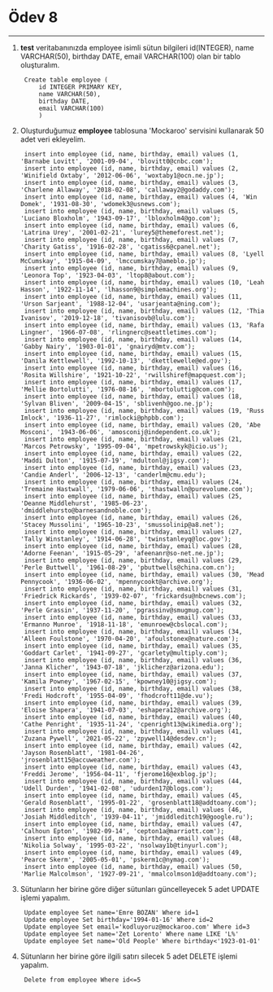 # Ödev 8
---

1. **test** veritabanınızda employee isimli sütun bilgileri id(INTEGER), name VARCHAR(50), birthday DATE, email VARCHAR(100) olan bir tablo oluşturalım.

        Create table employee (
	        id INTEGER PRIMARY KEY,
	        name VARCHAR(50),
	        birthday DATE,
	        email VARCHAR(100)
            )

2. Oluşturduğumuz **employee** tablosuna 'Mockaroo' servisini kullanarak 50 adet veri ekleyelim.

        insert into employee (id, name, birthday, email) values (1, 'Barnabe Lovitt', '2001-09-04', 'blovitt0@cnbc.com');
        insert into employee (id, name, birthday, email) values (2, 'Winifield Oxtaby', '2012-06-06', 'woxtaby1@ocn.ne.jp');
        insert into employee (id, name, birthday, email) values (3, 'Charlene Allaway', '2018-02-08', 'callaway2@godaddy.com');
        insert into employee (id, name, birthday, email) values (4, 'Win Domek', '1931-08-30', 'wdomek3@usnews.com');
        insert into employee (id, name, birthday, email) values (5, 'Luciano Bloxholm', '1943-09-17', 'lbloxholm4@go.com');
        insert into employee (id, name, birthday, email) values (6, 'Latrina Urey', '2001-02-21', 'lurey5@themeforest.net');
        insert into employee (id, name, birthday, email) values (7, 'Charity Gatiss', '1916-02-28', 'cgatiss6@cpanel.net');
        insert into employee (id, name, birthday, email) values (8, 'Lyell McCumskay', '1915-04-09', 'lmccumskay7@ameblo.jp');
        insert into employee (id, name, birthday, email) values (9, 'Leonora Top', '1923-04-03', 'ltop8@about.com');
        insert into employee (id, name, birthday, email) values (10, 'Leah Hasson', '1922-11-14', 'lhasson9@simplemachines.org');
        insert into employee (id, name, birthday, email) values (11, 'Urson Sarjeant', '1988-12-04', 'usarjeanta@ning.com');
        insert into employee (id, name, birthday, email) values (12, 'Thia Ivanisov', '2019-12-18', 'tivanisovb@lulu.com');
        insert into employee (id, name, birthday, email) values (13, 'Rafa Lingner', '1966-07-08', 'rlingnerc@seattletimes.com');
        insert into employee (id, name, birthday, email) values (14, 'Gabby Nairy', '1903-01-01', 'gnairyd@mtv.com');
        insert into employee (id, name, birthday, email) values (15, 'Danila Kettlewell', '1992-10-13', 'dkettlewelle@ed.gov');
        insert into employee (id, name, birthday, email) values (16, 'Rosita Willshire', '1921-10-22', 'rwillshiref@mapquest.com');
        insert into employee (id, name, birthday, email) values (17, 'Mellie Bortolutti', '1976-08-16', 'mbortoluttig@com.com');
        insert into employee (id, name, birthday, email) values (18, 'Sylvan Bliven', '2009-04-15', 'sblivenh@goo.ne.jp');
        insert into employee (id, name, birthday, email) values (19, 'Russ Imlock', '1936-11-27', 'rimlocki@phpbb.com');
        insert into employee (id, name, birthday, email) values (20, 'Abe Mosconi', '1943-06-06', 'amosconij@independent.co.uk');
        insert into employee (id, name, birthday, email) values (21, 'Marcos Petrowsky', '1995-09-04', 'mpetrowskyk@icio.us');
        insert into employee (id, name, birthday, email) values (22, 'Maddi Dulton', '1915-07-19', 'mdultonl@jigsy.com');
        insert into employee (id, name, birthday, email) values (23, 'Candie Anderl', '2006-12-13', 'canderlm@cmu.edu');
        insert into employee (id, name, birthday, email) values (24, 'Tremaine Hastwall', '1979-06-06', 'thastwalln@purevolume.com');
        insert into employee (id, name, birthday, email) values (25, 'Deanne Middlehurst', '1985-06-23', 'dmiddlehursto@barnesandnoble.com');
        insert into employee (id, name, birthday, email) values (26, 'Stacey Mussolini', '1965-10-23', 'smussolinip@a8.net');
        insert into employee (id, name, birthday, email) values (27, 'Tally Winstanley', '1914-06-28', 'twinstanleyq@loc.gov');
        insert into employee (id, name, birthday, email) values (28, 'Adorne Feenan', '1915-05-29', 'afeenanr@so-net.ne.jp');
        insert into employee (id, name, birthday, email) values (29, 'Perle Buttwell', '1961-08-29', 'pbuttwells@china.com.cn');
        insert into employee (id, name, birthday, email) values (30, 'Mead Pennycook', '1936-06-02', 'mpennycookt@archive.org');
        insert into employee (id, name, birthday, email) values (31, 'Friedrick Rickards', '1939-02-07', 'frickardsu@nbcnews.com');
        insert into employee (id, name, birthday, email) values (32, 'Perle Grassin', '1937-11-20', 'pgrassinv@smugmug.com');
        insert into employee (id, name, birthday, email) values (33, 'Ermanno Munroe', '1918-11-18', 'emunroew@cbslocal.com');
        insert into employee (id, name, birthday, email) values (34, 'Alleen Foulstone', '1970-04-20', 'afoulstonex@nature.com');
        insert into employee (id, name, birthday, email) values (35, 'Goddart Carlet', '1941-09-27', 'gcarlety@multiply.com');
        insert into employee (id, name, birthday, email) values (36, 'Janna Klicher', '1943-07-18', 'jklicherz@arizona.edu');
        insert into employee (id, name, birthday, email) values (37, 'Kamila Powney', '1967-02-15', 'kpowney10@jigsy.com');
        insert into employee (id, name, birthday, email) values (38, 'Fredi Hodcroft', '1955-04-09', 'fhodcroft11@de.vu');
        insert into employee (id, name, birthday, email) values (39, 'Eloise Shapera', '1941-07-03', 'eshapera12@archive.org');
        insert into employee (id, name, birthday, email) values (40, 'Cathe Penright', '1935-11-24', 'cpenright13@wikimedia.org');
        insert into employee (id, name, birthday, email) values (41, 'Zuzana Pywell', '2021-05-22', 'zpywell14@desdev.cn');
        insert into employee (id, name, birthday, email) values (42, 'Jayson Rosenblatt', '1981-04-26', 'jrosenblatt15@accuweather.com');
        insert into employee (id, name, birthday, email) values (43, 'Freddi Jerome', '1956-04-11', 'fjerome16@exblog.jp');
        insert into employee (id, name, birthday, email) values (44, 'Udell Durden', '1941-02-08', 'udurden17@blogs.com');
        insert into employee (id, name, birthday, email) values (45, 'Gerald Rosenblatt', '1995-01-22', 'grosenblatt18@addtoany.com');
        insert into employee (id, name, birthday, email) values (46, 'Josiah Middleditch', '1939-04-11', 'jmiddleditch19@google.ru');
        insert into employee (id, name, birthday, email) values (47, 'Calhoun Epton', '1982-09-14', 'cepton1a@marriott.com');
        insert into employee (id, name, birthday, email) values (48, 'Nikolia Solway', '1995-03-22', 'nsolway1b@tinyurl.com');
        insert into employee (id, name, birthday, email) values (49, 'Pearce Skerm', '2005-05-01', 'pskerm1c@nymag.com');
        insert into employee (id, name, birthday, email) values (50, 'Marlie Malcolmson', '1927-09-21', 'mmalcolmson1d@addtoany.com');

3. Sütunların her birine göre diğer sütunları güncelleyecek 5 adet UPDATE işlemi yapalım.

        Update employee Set name='Emre BOZAN' Where id=1
        Update employee Set birthday='1994-01-16' Where id=2
        Update employee Set email='kodluyoruz@mockaroo.com' Where id=3
        Update employee Set name='Zet Lorento' Where name LIKE 'L%'
        Update employee Set name='Old People' Where birthday<'1923-01-01'

4. Sütunların her birine göre ilgili satırı silecek 5 adet DELETE işlemi yapalım.

        Delete from employee Where id<=5
        
